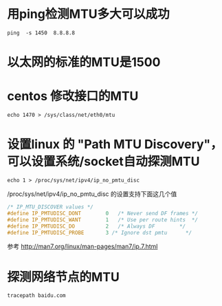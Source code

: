 # 用ping检测MTU多大可以成功
```text
ping  -s 1450  8.8.8.8
```

# 以太网的标准的MTU是1500

# centos 修改接口的MTU
```text
echo 1470 > /sys/class/net/eth0/mtu
```

# 设置linux 的 "Path MTU Discovery"， 可以设置系统/socket自动探测MTU
```text
echo 1 > /proc/sys/net/ipv4/ip_no_pmtu_disc
```
/proc/sys/net/ipv4/ip_no_pmtu_disc 的设置支持下面这几个值
```c
/* IP_MTU_DISCOVER values */
#define IP_PMTUDISC_DONT		0	/* Never send DF frames */
#define IP_PMTUDISC_WANT		1	/* Use per route hints	*/
#define IP_PMTUDISC_DO			2	/* Always DF		*/
#define IP_PMTUDISC_PROBE		3 /* Ignore dst pmtu      */
```
参考 http://man7.org/linux/man-pages/man7/ip.7.html


# 探测网络节点的MTU
```text
tracepath baidu.com
```
